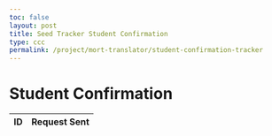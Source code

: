 ```yaml
---
toc: false
layout: post
title: Seed Tracker Student Confirmation
type: ccc
permalink: /project/mort-translator/student-confirmation-tracker
---
```

<head>
  <title>Student Confirmation</title>
  <style>
    /* ... eshaan add in style later ... */
  </style>
</head>
<body>
<h1>Student Confirmation</h1>
<table id="submissionsTable">
  <thead>
    <tr>
      <th>ID</th>
      <th>Request Sent</th>
    </tr>
  </thead>
  <tbody>
    <!-- Table rows will be populated here -->
  </tbody>
</table>
<script>
  async function fetchSubmissions() {
    try {
      const response = await fetch('http://localhost:8085/api/grades/requests/seed'); // Replace with your actual backend API endpoint
      const submissions = await response.json();
      console.log(submissions);
      const tableBody = document.getElementById('submissionsTable').querySelector('tbody');
      tableBody.innerHTML = '';
      if (submissions.length === 0) {
        tableBody.innerHTML = `<tr><td colspan="2">No submissions found</td></tr>`;
      } else {
        submissions.forEach(submission => {
          const row = document.createElement('tr');
          row.innerHTML = `
            <td>${submission.id}</td>
            <td>Sent</td>
          `;
          tableBody.appendChild(row);
        });
      }
    } catch (error) {
      console.error('Error fetching submissions:', error);
      const tableBody = document.getElementById('submissionsTable').querySelector('tbody');
      tableBody.innerHTML = `<tr><td colspan="2">Error loading data: ${error.message}</td></tr>`;
    }
  }
  // Fetch data on page load
  document.addEventListener('DOMContentLoaded', fetchSubmissions);
</script>
</body>